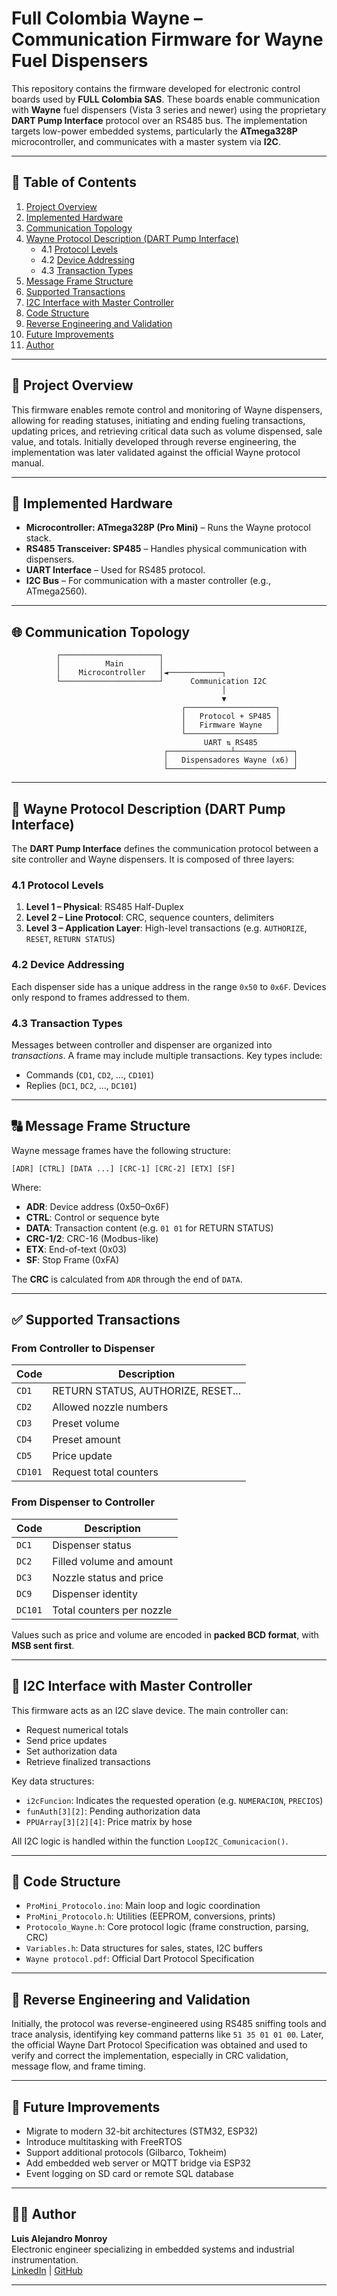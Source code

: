 
# Full Colombia Wayne – Communication Firmware for Wayne Fuel Dispensers

This repository contains the firmware developed for electronic control boards used by **FULL Colombia SAS**. These boards enable communication with **Wayne** fuel dispensers (Vista 3 series and newer) using the proprietary **DART Pump Interface** protocol over an RS485 bus. The implementation targets low-power embedded systems, particularly the **ATmega328P** microcontroller, and communicates with a master system via **I2C**.

---

## 📘 Table of Contents

1. [Project Overview](#project-overview)
2. [Implemented Hardware](#implemented-hardware)
3. [Communication Topology](#communication-topology)
4. [Wayne Protocol Description (DART Pump Interface)](#wayne-protocol-description-dart-pump-interface)
   - 4.1 [Protocol Levels](#41-protocol-levels)
   - 4.2 [Device Addressing](#42-device-addressing)
   - 4.3 [Transaction Types](#43-transaction-types)
5. [Message Frame Structure](#message-frame-structure)
6. [Supported Transactions](#supported-transactions)
7. [I2C Interface with Master Controller](#i2c-interface-with-master-controller)
8. [Code Structure](#code-structure)
9. [Reverse Engineering and Validation](#reverse-engineering-and-validation)
10. [Future Improvements](#future-improvements)
11. [Author](#author)

---

## 📌 Project Overview

This firmware enables remote control and monitoring of Wayne dispensers, allowing for reading statuses, initiating and ending fueling transactions, updating prices, and retrieving critical data such as volume dispensed, sale value, and totals. Initially developed through reverse engineering, the implementation was later validated against the official Wayne protocol manual.

---

## 🧰 Implemented Hardware

- **Microcontroller: ATmega328P (Pro Mini)** – Runs the Wayne protocol stack.
- **RS485 Transceiver: SP485** – Handles physical communication with dispensers.
- **UART Interface** – Used for RS485 protocol.
- **I2C Bus** – For communication with a master controller (e.g., ATmega2560).

---

## 🌐 Communication Topology

```
          ┌──────────────────────┐
          │          Main        │
          │    Microcontroller   │◄────────────┐
          └──────────────────────┘      Communication I2C
                                               │
                                               ▼
                                      ┌────────────────────┐
                                      │   Protocol + SP485 │
                                      │   Firmware Wayne   │
                                      └────────────────────┘
                                           UART ⇅ RS485
                                  ┌──────────────┴─────────────┐
                                  │   Dispensadores Wayne (x6) │
                                  └────────────────────────────┘
```

---

## 📡 Wayne Protocol Description (DART Pump Interface)

The **DART Pump Interface** defines the communication protocol between a site controller and Wayne dispensers. It is composed of three layers:

### 4.1 Protocol Levels

1. **Level 1 – Physical**: RS485 Half-Duplex  
2. **Level 2 – Line Protocol**: CRC, sequence counters, delimiters  
3. **Level 3 – Application Layer**: High-level transactions (e.g. `AUTHORIZE`, `RESET`, `RETURN STATUS`)

### 4.2 Device Addressing

Each dispenser side has a unique address in the range `0x50` to `0x6F`. Devices only respond to frames addressed to them.

### 4.3 Transaction Types

Messages between controller and dispenser are organized into *transactions*. A frame may include multiple transactions. Key types include:

- Commands (`CD1`, `CD2`, ..., `CD101`)
- Replies (`DC1`, `DC2`, ..., `DC101`)

---

## 🔠 Message Frame Structure

Wayne message frames have the following structure:

```plaintext
[ADR] [CTRL] [DATA ...] [CRC-1] [CRC-2] [ETX] [SF]
```

Where:

- **ADR**: Device address (0x50–0x6F)
- **CTRL**: Control or sequence byte
- **DATA**: Transaction content (e.g. `01 01` for RETURN STATUS)
- **CRC-1/2**: CRC-16 (Modbus-like)
- **ETX**: End-of-text (0x03)
- **SF**: Stop Frame (0xFA)

The **CRC** is calculated from `ADR` through the end of `DATA`.

---

## ✅ Supported Transactions

### From Controller to Dispenser

| Code   | Description                         |
|--------|-------------------------------------|
| `CD1`  | RETURN STATUS, AUTHORIZE, RESET... |
| `CD2`  | Allowed nozzle numbers              |
| `CD3`  | Preset volume                       |
| `CD4`  | Preset amount                       |
| `CD5`  | Price update                        |
| `CD101`| Request total counters              |

### From Dispenser to Controller

| Code   | Description                             |
|--------|-----------------------------------------|
| `DC1`  | Dispenser status                        |
| `DC2`  | Filled volume and amount                |
| `DC3`  | Nozzle status and price                 |
| `DC9`  | Dispenser identity                      |
| `DC101`| Total counters per nozzle               |

Values such as price and volume are encoded in **packed BCD format**, with **MSB sent first**.

---

## 🔁 I2C Interface with Master Controller

This firmware acts as an I2C slave device. The main controller can:

- Request numerical totals  
- Send price updates  
- Set authorization data  
- Retrieve finalized transactions  

Key data structures:

- `i2cFuncion`: Indicates the requested operation (e.g. `NUMERACION`, `PRECIOS`)
- `funAuth[3][2]`: Pending authorization data
- `PPUArray[3][2][4]`: Price matrix by hose

All I2C logic is handled within the function `LoopI2C_Comunicacion()`.

---

## 🧠 Code Structure

- `ProMini_Protocolo.ino`: Main loop and logic coordination
- `ProMini_Protocolo.h`: Utilities (EEPROM, conversions, prints)
- `Protocolo_Wayne.h`: Core protocol logic (frame construction, parsing, CRC)
- `Variables.h`: Data structures for sales, states, I2C buffers
- `Wayne protocol.pdf`: Official Dart Protocol Specification

---

## 🧪 Reverse Engineering and Validation

Initially, the protocol was reverse-engineered using RS485 sniffing tools and trace analysis, identifying key command patterns like `51 35 01 01 00`. Later, the official Wayne Dart Protocol Specification was obtained and used to verify and correct the implementation, especially in CRC validation, message flow, and frame timing.

---

## 🔮 Future Improvements

- Migrate to modern 32-bit architectures (STM32, ESP32)
- Introduce multitasking with FreeRTOS
- Support additional protocols (Gilbarco, Tokheim)
- Add embedded web server or MQTT bridge via ESP32
- Event logging on SD card or remote SQL database

---

## 👨‍💻 Author

**Luis Alejandro Monroy**  
Electronic engineer specializing in embedded systems and industrial instrumentation.  
[LinkedIn](https://www.linkedin.com/in/alejandro-monroy-dev) | [GitHub](https://github.com/alejomonroy)

---
